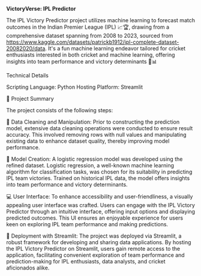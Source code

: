 **VictoryVerse: IPL Predictor**

The IPL Victory Predictor project utilizes machine learning to forecast match outcomes in the Indian Premier League (IPL) 📈🏆, drawing from a comprehensive dataset spanning from 2008 to 2023, sourced from https://www.kaggle.com/datasets/patrickb1912/ipl-complete-dataset-20082020/data. It's a fun machine learning endeavor tailored for cricket enthusiasts interested in both cricket and machine learning, offering insights into team performance and victory determinants 💪📊

Technical Details

Scripting Language: Python
Hosting Platform: Streamlit


📑 Project Summary

The project consists of the following steps:

🧹 Data Cleaning and Manipulation: Prior to constructing the prediction model, extensive data cleaning operations were conducted to ensure result accuracy. This involved removing rows with null values and manipulating existing data to enhance dataset quality, thereby improving model performance.

🔬 Model Creation: A logistic regression model was developed using the refined dataset. Logistic regression, a well-known machine learning algorithm for classification tasks, was chosen for its suitability in predicting IPL team victories. Trained on historical IPL data, the model offers insights into team performance and victory determinants.

💻 User Interface: To enhance accessibility and user-friendliness, a visually appealing user interface was crafted. Users can engage with the IPL Victory Predictor through an intuitive interface, offering input options and displaying predicted outcomes. This UI ensures an enjoyable experience for users keen on exploring IPL team performance and making predictions.

🚀 Deployment with Streamlit: The project was deployed via Streamlit, a robust framework for developing and sharing data applications. By hosting the IPL Victory Predictor on Streamlit, users gain remote access to the application, facilitating convenient exploration of team performance and prediction-making for IPL enthusiasts, data analysts, and cricket aficionados alike.
